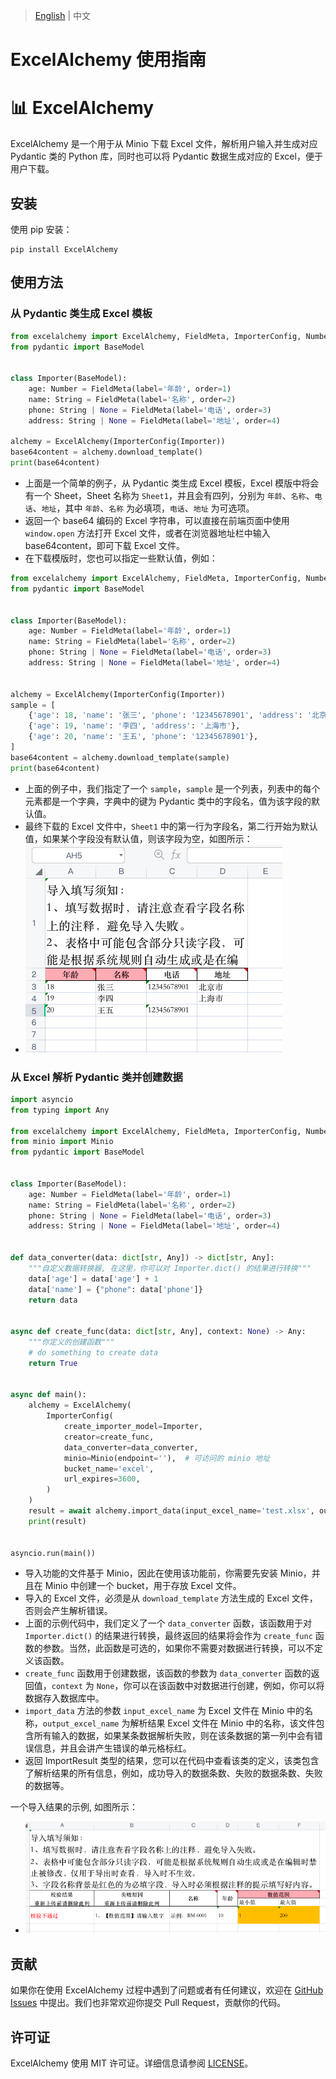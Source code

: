 > [English](https://github.com/SundayWindy/ExcelAlchemy) | 中文
> 
# ExcelAlchemy 使用指南

# 📊 ExcelAlchemy

ExcelAlchemy 是一个用于从 Minio 下载 Excel 文件，解析用户输入并生成对应 Pydantic 类的 Python 库，同时也可以将 Pydantic 数据生成对应的 Excel，便于用户下载。

## 安装

使用 pip 安装：

```
pip install ExcelAlchemy
```

## 使用方法

### 从 Pydantic 类生成 Excel 模板

```python
from excelalchemy import ExcelAlchemy, FieldMeta, ImporterConfig, Number, String
from pydantic import BaseModel


class Importer(BaseModel):
    age: Number = FieldMeta(label='年龄', order=1)
    name: String = FieldMeta(label='名称', order=2)
    phone: String | None = FieldMeta(label='电话', order=3)
    address: String | None = FieldMeta(label='地址', order=4)

alchemy = ExcelAlchemy(ImporterConfig(Importer))
base64content = alchemy.download_template()
print(base64content)

```
* 上面是一个简单的例子，从 Pydantic 类生成 Excel 模板，Excel 模版中将会有一个 Sheet，Sheet 名称为 `Sheet1`，并且会有四列，分别为 `年龄`、`名称`、`电话`、`地址`，其中 `年龄`、`名称` 为必填项，`电话`、`地址` 为可选项。
* 返回一个 base64 编码的 Excel 字符串，可以直接在前端页面中使用 `window.open` 方法打开 Excel 文件，或者在浏览器地址栏中输入 base64content，即可下载 Excel 文件。
* 在下载模版时，您也可以指定一些默认值，例如：

```python
from excelalchemy import ExcelAlchemy, FieldMeta, ImporterConfig, Number, String
from pydantic import BaseModel


class Importer(BaseModel):
    age: Number = FieldMeta(label='年龄', order=1)
    name: String = FieldMeta(label='名称', order=2)
    phone: String | None = FieldMeta(label='电话', order=3)
    address: String | None = FieldMeta(label='地址', order=4)


alchemy = ExcelAlchemy(ImporterConfig(Importer))
sample = [
    {'age': 18, 'name': '张三', 'phone': '12345678901', 'address': '北京市'},
    {'age': 19, 'name': '李四', 'address': '上海市'},
    {'age': 20, 'name': '王五', 'phone': '12345678901'},
]
base64content = alchemy.download_template(sample)
print(base64content)
```

* 上面的例子中，我们指定了一个 `sample`，`sample` 是一个列表，列表中的每个元素都是一个字典，字典中的键为 Pydantic 类中的字段名，值为该字段的默认值。
* 最终下载的 Excel 文件中，`Sheet1` 中的第一行为字段名，第二行开始为默认值，如果某个字段没有默认值，则该字段为空，如图所示：
* ![image](https://github.com/SundayWindy/ExcelAlchemy/raw/master/images/001_sample_template.png)

### 从 Excel 解析 Pydantic 类并创建数据

```python
import asyncio
from typing import Any

from excelalchemy import ExcelAlchemy, FieldMeta, ImporterConfig, Number, String
from minio import Minio
from pydantic import BaseModel


class Importer(BaseModel):
    age: Number = FieldMeta(label='年龄', order=1)
    name: String = FieldMeta(label='名称', order=2)
    phone: String | None = FieldMeta(label='电话', order=3)
    address: String | None = FieldMeta(label='地址', order=4)


def data_converter(data: dict[str, Any]) -> dict[str, Any]:
    """自定义数据转换器, 在这里，你可以对 Importer.dict() 的结果进行转换"""
    data['age'] = data['age'] + 1
    data['name'] = {"phone": data['phone']}
    return data


async def create_func(data: dict[str, Any], context: None) -> Any:
    """你定义的创建函数"""
    # do something to create data
    return True


async def main():
    alchemy = ExcelAlchemy(
        ImporterConfig(
            create_importer_model=Importer,
            creator=create_func,
            data_converter=data_converter,
            minio=Minio(endpoint=''),  # 可访问的 minio 地址
            bucket_name='excel',
            url_expires=3600,
        )
    )
    result = await alchemy.import_data(input_excel_name='test.xlsx', output_excel_name="test.xlsx")
    print(result)


asyncio.run(main())
```

* 导入功能的文件基于 Minio，因此在使用该功能前，你需要先安装 Minio，并且在 Minio 中创建一个 bucket，用于存放 Excel 文件。
* 导入的 Excel 文件，必须是从 `download_template` 方法生成的 Excel 文件，否则会产生解析错误。
* 上面的示例代码中，我们定义了一个 `data_converter` 函数，该函数用于对 `Importer.dict()` 的结果进行转换，最终返回的结果将会作为 `create_func` 函数的参数。当然，此函数是可选的，如果你不需要对数据进行转换，可以不定义该函数。
* `create_func` 函数用于创建数据，该函数的参数为 `data_converter` 函数的返回值，`context` 为 `None`，你可以在该函数中对数据进行创建，例如，你可以将数据存入数据库中。
* `import_data` 方法的参数 `input_excel_name` 为 Excel 文件在 Minio 中的名称，`output_excel_name` 为解析结果 Excel 文件在 Minio 中的名称，该文件包含所有输入的数据，如果某条数据解析失败，则在该条数据的第一列中会有错误信息，并且会讲产生错误的单元格标红。
*  返回 ImportResult 类型的结果，您可以在代码中查看该类的定义，该类包含了解析结果的所有信息，例如，成功导入的数据条数、失败的数据条数、失败的数据等。

一个导入结果的示例, 如图所示：
* ![image](https://github.com/SundayWindy/ExcelAlchemy/raw/master/images/002_import_result.png)


## 贡献

如果你在使用 ExcelAlchemy 过程中遇到了问题或者有任何建议，欢迎在 [GitHub Issues](https://github.com/username/repo/issues) 中提出。我们也非常欢迎你提交 Pull Request，贡献你的代码。

## 许可证

ExcelAlchemy 使用 MIT 许可证。详细信息请参阅 [LICENSE](https://github.com/username/repo/blob/main/LICENSE)。